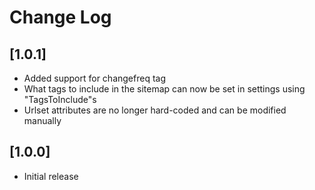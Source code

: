 # Change Log

## [1.0.1]

- Added support for changefreq tag
- What tags to include in the sitemap can now be set in settings using "TagsToInclude"s
- Urlset attributes are no longer hard-coded and can be modified manually


## [1.0.0]

- Initial release